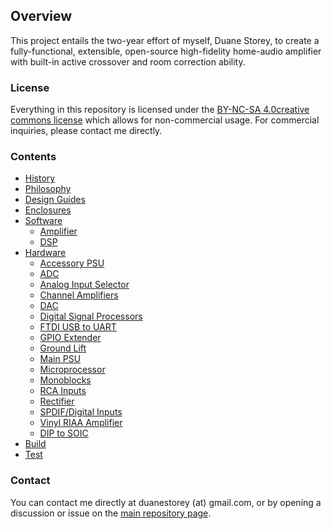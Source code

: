 ## Overview

This project entails the two-year effort of myself, Duane Storey, to create a fully-functional, extensible, open-source high-fidelity home-audio amplifier with built-in active crossover and room correction ability. 

### License 

Everything in this repository is licensed under the [BY-NC-SA 4.0creative commons license](https://creativecommons.org/licenses/by-nc-sa/4.0/) which allows for non-commercial usage. For commercial inquiries, please contact me directly.

### Contents

- [History](history.md)
- [Philosophy](philosophy.md)
- [Design Guides](design-guides.md)
- [Enclosures](enclosures.md)
- [Software](software.md)
    - [Amplifier](software-amp.md)
    - [DSP](software-dsp.md)
- [Hardware](hardware.md)
    - [Accessory PSU](dual-psu.md)
    - [ADC](adc.md)
    - [Analog Input Selector](input-sel.md)
    - [Channel Amplifiers](lm3886.md)
    - [DAC](dac.md)
    - [Digital Signal Processors](dsps.md)
    - [FTDI USB to UART](ftdi.md)
    - [GPIO Extender](gpio-extend.md)
    - [Ground Lift](lift.md)
    - [Main PSU](psu.md)
    - [Microprocessor](uproc.md)
    - [Monoblocks](mono.md)
    - [RCA Inputs](inputs.md)
    - [Rectifier](rectifier.md)
    - [SPDIF/Digital Inputs](spdif.md)
    - [Vinyl RIAA Amplifier](vinyl.md)
    - [DIP to SOIC](soic.md)
- [Build](build.md)
- [Test](test.md)

### Contact

You can contact me directly at duanestorey (at) gmail.com, or by opening a discussion or issue on the [main repository page](https://github.com/duanestorey/hifi-amp). 